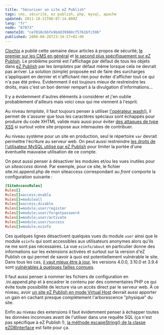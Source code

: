 ```yaml
---
title: "Sécuriser un site eZ Publish"
tags: cms, sécurité, ez publish, php, mysql, apache
updated: 2011-10-21T08:07:14.000Z
lang: "fr"
node: "67073"
remoteId: "ce7018cbbfe9bdd39960cf5761bfc59b"
published: 2008-08-26T23:34:57+02:00
---
```


[Clochix](http://www.clochix.net) a publié cette semaine deux articles à propos de sécurité; [le premier sur les <abbr title="Content Management System">CMS</abbr>  en général](http://www.clochix.net/post/2008/08/13/Et-si-on-s-interressait-a-la-securite-des-CMS) et [le second plus spécifiquement sur eZ Publish](http://www.clochix.net/post/2008/08/20/Astuce-pour-securiser-l-affichage-d-un-site-eZ-Publish). Le problème pointé est l'affichage par défaut de tous les objets dans [eZ Publish](/tag/ez+publish) par les *templates* par défaut même lorsque cela ne devrait pas arriver. La solution (simple) proposée est de faire des surcharges s'appliquant en dernier et n'affichant rien pour éviter d'afficher tout ce qui n'a pas été prévu. Évidemment il est toujours mieux de restreindre les droits, mais c'est un bon dernier rempart à la divulgation d'informations...


Il y a évidemment d'autres éléments à considérer et j'en oublie probablement d'ailleurs mais voici ceux qui me viennent à l'esprit.


Au niveau *template*, il faut toujours penser à utiliser [l'opérateur wash()](http://ez.no/doc/ez_publish/technical_manual/4_0/reference/template_operators/strings/wash), il permet de s'assurer que tous les caractères spéciaux sont échappés pour produire du code XHTML valide mais aussi pour éviter [des attaques de type <abbr title="Cross Site Scripting">XSS</abbr>](http://fr.wikipedia.org/wiki/Cross_site_scripting) si surtout votre site propose aux internautes de contribuer.


Au niveau système pour un site en production, seul le répertoire <code>var</code>
 devrait permettre l'écriture au serveur web. On peut aussi restreindre [les droits de l'utilisateur MySQL utilisé par eZ Publish](/post/droits-necessaires-dans-mysql-pour-ez-publish) pour limiter la portée d'une éventuelle mauvaise utilisation de ce compte.


On peut aussi penser à désactiver les modules et/ou les vues inutiles pour un *siteaccess* donné. Par exemple, pour ce site, le fichier site.ini.append.php de mon siteaccess correspondant au *front* comporte la configuration suivante :

``` ini
[SiteAccessRules]
Rules[]
Rules[]=access;enable
Rules[]=moduleall
Rules[]=access;disable
Rules[]=module;user/register
Rules[]=module;user/forgotpassword
Rules[]=module;user/activate
Rules[]=module;user/success
Rules[]=module;ezinfo
```


Ces quelques lignes désactivent quelques vues du module <code>user</code>
 ainsi que le module <code>ezinfo</code>
 qui sont accessibles aux utilisateurs anonymes alors qu'ils ne me sont pas nécessaires. La vue <code>ezinfo/about</code>
 en particulier donne des informations sur les extensions activées et surtout sur la version d'eZ Publish ce qui permet de savoir à quoi est potentiellement vulnérable le site. Dans tous les cas, [il vaut mieux être à jour](/post/upgrade-to-ez-publish-4-0-1), les versions 4.0.0, 3.10.0 et 3.9.4 sont [vulnérables à quelques failles connues](http://ez.no/developer/security/security_advisories).


Il faut aussi penser à nommer les fichiers de configuration en .ini.append.php et à encadrer le contenu par des commentaires PHP ce qui évite toute possibilité de lecture via un accès direct par le serveur web. À ce niveau, avoir [un site eZ Publish en mode Virtual Host](http://ez.no/doc/ez_publish/technical_manual/4_0/installation/virtual_host_setup) devrait aussi apporter un gain en cachant presque complètement l'arborescence &quot;physique&quot; du site.


Enfin au niveau des extensions il faut évidemment penser à échapper toutes les données inconnues avant de l'utiliser dans une requête SQL (ça n'est pas spécifique à eZ Publish !), [la méthode escapeString() de la classe eZDBInterface](http://pubsvn.ez.no/doxygen/4.0/html/classeZDBInterface.html#743e3da0d8f956262e551b3da9fb3591) est faite pour ça.

